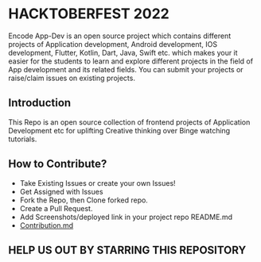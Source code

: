 
# HACKTOBERFEST 2022

Encode App-Dev is an open source project which contains different projects of Application development, Android development, IOS development, Flutter, Kotlin, Dart, Java, Swift etc. which makes your it easier for the students to learn and explore different projects in the field of App development and its related fields. You can submit your projects or raise/claim issues on existing projects.


## Introduction

This Repo is an open source collection of frontend projects of Application Development etc for uplifting Creative thinking over Binge watching tutorials.


## How to Contribute?

- Take Existing Issues or create your own Issues!
- Get Assigned with Issues
- Fork the Repo, then Clone forked repo.
- Create a Pull Request.
- Add Screenshots/deployed link in your project repo README.md
- [Contribution.md](https://github.com/Encode-PDEU/App-Dev_Encode_HF22/blob/main/CONTRIBUTING.md)


## HELP US OUT BY STARRING THIS REPOSITORY
